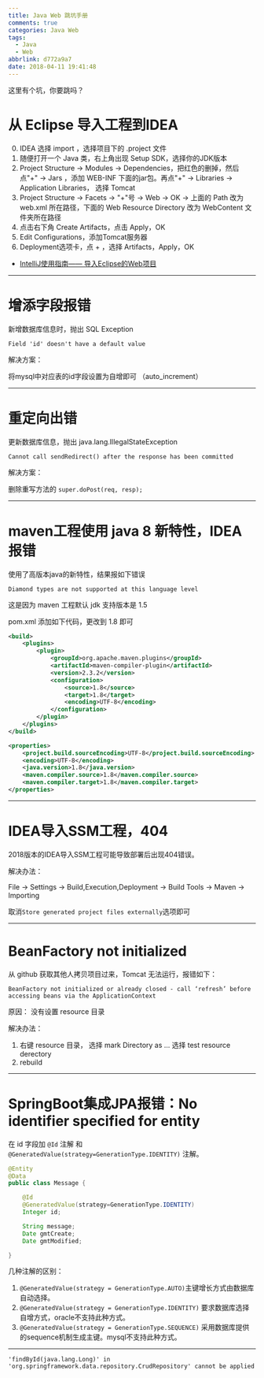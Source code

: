 ```yaml
---
title: Java Web 跳坑手册
comments: true
categories: Java Web
tags:
  - Java
  - Web
abbrlink: d772a9a7
date: 2018-04-11 19:41:48
---
```


这里有个坑，你要跳吗？

<!-- more -->

# 从 Eclipse 导入工程到IDEA

0. IDEA 选择 import  ，选择项目下的 .project 文件
1. 随便打开一个 Java 类，右上角出现 Setup SDK，选择你的JDK版本
2. Project Structure -> Modules -> Dependencies，把红色的删掉，然后点"+" -> Jars ，添加 WEB-INF 下面的jar包。再点"+" -> Libraries -> Application Libraries， 选择 Tomcat
3. Project Structure -> Facets -> "+"号 -> Web -> OK -> 上面的 Path 改为 web.xml 所在路径，下面的 Web Resource Directory 改为 WebContent 文件夹所在路径
4. 点击右下角 Create Artifacts，点击 Apply，OK
5. Edit Configurations，添加Tomcat服务器
6. Deployment选项卡，点 + ，选择 Artifacts，Apply，OK

- [IntelliJ使用指南—— 导入Eclipse的Web项目](https://blog.csdn.net/qq_15096707/article/details/51464073)


---

# 增添字段报错

新增数据库信息时，抛出 SQL Exception

```
Field 'id' doesn't have a default value
```

解决方案：

将mysql中对应表的id字段设置为自增即可 （auto_increment）

---

# 重定向出错

更新数据库信息，抛出 java.lang.IllegalStateException

```
Cannot call sendRedirect() after the response has been committed
```

解决方案：

删除重写方法的 `super.doPost(req, resp);`

---

# maven工程使用 java 8 新特性，IDEA 报错

使用了高版本java的新特性，结果报如下错误
```
Diamond types are not supported at this language level
```

这是因为 maven 工程默认 jdk 支持版本是 1.5

pom.xml 添加如下代码，更改到 1.8 即可

```xml
<build>
    <plugins>
        <plugin>
            <groupId>org.apache.maven.plugins</groupId>
            <artifactId>maven-compiler-plugin</artifactId>
            <version>2.3.2</version>
            <configuration>
                <source>1.8</source>
                <target>1.8</target>
                <encoding>UTF-8</encoding>
            </configuration>
        </plugin>
    </plugins>
</build>

<properties>
    <project.build.sourceEncoding>UTF-8</project.build.sourceEncoding>
    <encoding>UTF-8</encoding>
    <java.version>1.8</java.version>
    <maven.compiler.source>1.8</maven.compiler.source>
    <maven.compiler.target>1.8</maven.compiler.target>
</properties>
```

---

# IDEA导入SSM工程，404

2018版本的IDEA导入SSM工程可能导致部署后出现404错误。

解决办法：

File -> Settings -> Build,Execution,Deployment -> Build Tools -> Maven -> Importing

取消`Store generated project files externally`选项即可

---


# BeanFactory not initialized

从 github 获取其他人拷贝项目过来，Tomcat 无法运行，报错如下：

```
BeanFactory not initialized or already closed - call ‘refresh’ before accessing beans via the ApplicationContext
```

原因： 没有设置 resource 目录

解决办法：

1. 右键 resource 目录， 选择 mark Directory as ... 选择 test resource derectory
2. rebuild

---

# SpringBoot集成JPA报错：No identifier specified for entity

在 id 字段加 `@Id` 注解 和 `@GeneratedValue(strategy=GenerationType.IDENTITY)` 注解。

```java
@Entity
@Data
public class Message {

    @Id
    @GeneratedValue(strategy=GenerationType.IDENTITY)
    Integer id;

    String message;
    Date gmtCreate;
    Date gmtModified;

}
```

几种注解的区别：

1. `@GeneratedValue(strategy = GenerationType.AUTO)`主键增长方式由数据库自动选择。
2. `@GeneratedValue(strategy = GenerationType.IDENTITY)` 要求数据库选择自增方式，oracle不支持此种方式。
3. `@GeneratedValue(strategy = GenerationType.SEQUENCE)` 采用数据库提供的sequence机制生成主键。mysql不支持此种方式。

---

```
'findById(java.lang.Long)' in 'org.springframework.data.repository.CrudRepository' cannot be applied
```
